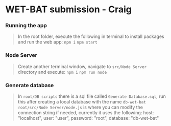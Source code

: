 #  WET-BAT submission - Craig


### Running the app
> In the root folder, execute the following in terminal to install packages and run the web app:
`npm i`
`npm start`

### Node Server
> Create another terminal window, navigate to `src/Node Server` directory and execute:
 `npm i`
 `npm run node`

### Generate database
> In `root/DB scripts` there is a sql file called `Generate Database.sql`, run this after creating a local database with the name `db-wet-bat`
`root/src/Node Server/node.js` is where you can modify the connection string if needed, currently it uses the following:
  host: "localhost",
  user: "user",
  password: "root",
  database: "db-wet-bat" 